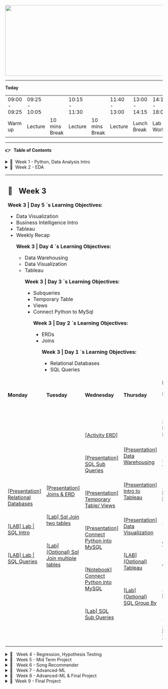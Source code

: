 <!-- Yay, no errors, warnings, or alerts! -->

<div align="center">

<img src="header.jpg" alt="Data Analytics" style="height: 225px; width:1300px;"/>

</div>

---

**Today**


<table>
  <tr>
   <td>09:00 - 09:25
   </td>
   <td>09:25 - 10:05
   </td>
   <td>
   </td>
   <td>10:15 - 11:30
   </td>
   <td>
   </td>
   <td>11:40 - 13:00
   </td>
   <td>13:00 - 14:15
   </td>
   <td>14:15 - 18:00
   </td>
  </tr>
  <tr>
   <td>Warm up
   </td>
   <td>Lecture
   </td>
   <td>10 mins Break
   </td>
   <td>Lecture
   </td>
   <td>10 mins Break
   </td>
   <td>Lecture
   </td>
   <td>Lunch Break
   </td>
   <td>Lab Work
   </td>
  </tr>
</table>


---

**👉 **&nbsp;** Table of Contents**

<details>

<summary>📅  &nbsp;Week 1 - Python, Data Analysis Intro </summary>


<table>
  <tr>
   <td colspan="5" > <h2>📅 &nbsp;  <strong>Week 1</strong></h2>
<p>
<strong>Week 1 | Day5 `s Key Objectives:</strong>
<ul>

<li>Map function

<li>Intro to Pandas.

<li>Weekly Recap

<p>
<strong>Week 1 | Day4 `s Key Objectives:</strong>
<ul>

<li>Programming Tips and coding efficiency.

<li>Lambda functions.

<li>Data Analysis Intro and Process

<li>Numpy Arrays

<p>
<strong>Week 1 | Day3 `s Key Objectives:</strong>
<ul>

<li>Python functions

<li>Python List comprehension

<li>Pre-work review

<p>
<strong>Week 1 | Day2 `s Key Objectives:</strong>
<ul>

<li>Conda: Package and Environment Manager

<li>Python Data Structures: Lists, Tuples, dictionaries, Sets

<li>Python String Operations

<p>
<strong>Week 1 | Day1 `s Key Objectives:</strong>
<ul>

<li>Housekeeping Issues and Bootcamp Expectation

<li>Trello

<li>Command Line

<li>Git & GitHub

<li>Jupyter Notebooks and Markdown
</li>
</ul>
</li>
</ul>
</li>
</ul>
</li>
</ul>
</li>
</ul>
   </td>
  </tr>
  <tr>
   <td><strong>Monday</strong>
   </td>
   <td><strong>Tuesday</strong>
   </td>
   <td><strong>Wednesday</strong>
   </td>
   <td><strong>Thursday</strong>
   </td>
   <td><strong>Friday</strong>
<p>
It is Friday!! 🥳😎✌️
<p>
<strong> </strong>
   </td>
  </tr>
  <tr>
   <td><a href="https://docs.google.com/presentation/d/1kedwx1w3LvYm5sBRXzpCJR14fs9hhE9UzfQOAJc5POE/edit?usp=sharing">[Presentation] Intro</a>
<p>
<br>
<p>
<a href="https://github.com/raafat-hantoush/IH_RH_DA_FT_MAR_2022/blob/main/Class_Materials/Command_Line/Activities/Activity_Command_Line.md">[Activity] Command Line</a>
<p>
<a href="https://docs.google.com/presentation/d/1Url-LReJi6qldvShxoZDv44KLU1i_Ma0/edit?usp=sharing&ouid=108298089999640278508&rtpof=true&sd=true">[Presentation] Git</a>
<p>
<a href="https://docs.google.com/presentation/d/14GnctzxNG7lVMderUJSxJdPysp5SP2Gz/edit?usp=sharing&ouid=108298089999640278508&rtpof=true&sd=true">[Presentation] Jupyter Notebooks</a>
<p>
<a href="https://github.com/raafat-hantoush/IH_RH_DA_FT_MAR_2022/blob/main/Class_Materials/Command_Line/Cheat_Sheet_MAC_Command_Line.pdf">[Cheat Sheet] Mac Command</a>
<p>
<br>
<p>
<a href="https://github.com/raafat-hantoush/IH_RH_DA_FT_MAR_2022/blob/main/Class_Materials/Command_Line/Cheat_Sheet_Windows_Command_Prompt.pdf">[Cheat Sheet] Windows Command Line</a>
<p>
<br>
<p>
<a href="https://github.com/raafat-hantoush/IH_RH_DA_FT_MAR_2022/blob/main/Class_Materials/Git_GitHub/Cheat_Sheet_Git_Education.pdf">[Cheat Sheet] Git Cheat Sheet</a>
<p>
<br>
<p>
<a href="https://github.com/raafat-hantoush/IH_RH_DA_FT_MAR_2022/blob/main/Class_Materials/Jupyter_Notebook/Cheat_Sheet_Markdown.md">[Cheat sheet] Markdown Cheat Sheet</a>
<p>
<a href="https://github.com/raafat-hantoush/IH_RH_DA_FT_MAR_2022/tree/main/Class_Materials/Git_GitHub/Labs">[LAB] Git</a>
<p>
<br>
<p>
<a href="https://github.com/raafat-hantoush/IH_RH_DA_FT_MAR_2022/blob/main/Class_Materials/Jupyter_Notebook/Labs/Lab_Juypter_Notebook.md">[LAB] Jupyter Notebook</a>
<p>
<br>
<p>
<a href="https://github.com/raafat-hantoush/IH_RH_DA_FT_MAR_2022/blob/main/Class_Materials/Command_Line/Labs/Lab_Bash.md">[LAB] (Optional) Bash</a>
   </td>
   <td><a href="https://docs.google.com/presentation/d/1gz8Cw4SyHB2M99Ow1R1iLGUdhiosYFcN/edit?usp=sharing&ouid=108298089999640278508&rtpof=true&sd=true">[Presentation] Conda</a>
<p>
<br>
<p>
<a href="https://github.com/raafat-hantoush/IH_RH_DA_FT_MAR_2022/blob/main/Class_Materials/Conda/Activities/Conda_Activity_Environments.md">[Activity] Conda Environment</a>
<p>
<br>
<p>
<a href="https://github.com/raafat-hantoush/IH_RH_DA_FT_MAR_2022/blob/main/Class_Materials/Conda/Cheat_Sheet_Conda.pdf">[Cheat Sheet] Conda Cheat Sheet</a>
<p>
<a href="https://docs.google.com/presentation/d/17htGpsqE0czcn76asGsRD2GrQZS6r6A_/edit?usp=sharing&ouid=108298089999640278508&rtpof=true&sd=true">[Presentation] Python Built-In Data Structures</a>
<p>
<a href="https://github.com/raafat-hantoush/IH_RH_DA_FT_MAR_2022/blob/main/Class_Materials/Python_Basics/Code_Along_Python_Built-In-Data_Structures.ipynb">[Notebook] Python Built-In Data Structures</a>
<p>
<a href="https://docs.google.com/presentation/d/17iF9QfaTOPnZ_mqPWGCwHHz8dcilLYzs/edit?usp=sharing&ouid=108298089999640278508&rtpof=true&sd=true">[Presentation] Python String Operations</a>
<p>
<br>
<p>
<a href="https://github.com/raafat-hantoush/IH_RH_DA_FT_MAR_2022/blob/main/Class_Materials/Python_Basics/Code_Along%20_Python_String_Operations.ipynb">[Notebook] Python String Operations</a>
<p>
<a href="https://github.com/raafat-hantoush/IH_RH_DA_FT_MAR_2022/tree/main/Class_Materials/Python_Basics/Labs/Tuple_Sets_Dicts">[Lab] Python Built-In Data Structures</a>
<p>
<br>
<p>
<a href="https://github.com/raafat-hantoush/IH_RH_DA_FT_MAR_2022/blob/main/Class_Materials/Python_Basics/Labs/Python_Strings/LAB_Notebook_Python_Strings.ipynb">[Lab] Python Strings</a>
   </td>
   <td><a href="https://docs.google.com/presentation/d/1Bhjmj778y7hYwG7FjU6s2MaF-6brPrXt/edit?usp=sharing&ouid=108298089999640278508&rtpof=true&sd=true">[Presentation] Python Functions</a>
<p>
<br>
<p>
<a href="https://github.com/raafat-hantoush/IH_RH_DA_FT_MAR_2022/blob/main/Class_Materials/Python_Basics/Code_Along_Python_Functions.ipynb">[Notebook] Python Functions</a>
<p>
<a href="https://docs.google.com/presentation/d/1BlFRUmZu_bJffAmCBCzUYYaVPuFBLHw4/edit?usp=sharing&ouid=108298089999640278508&rtpof=true&sd=true">[Presentation] Python Lists Comprehension</a>
<p>
<br>
<p>
<a href="https://github.com/raafat-hantoush/IH_RH_DA_FT_MAR_2022/blob/main/Class_Materials/Python_Basics/Code_Along_List_Comprehensions.ipynb">[Notebook] Python Lists Comprehension</a>
<p>
<a href="https://github.com/raafat-hantoush/IH_RH_DA_FT_MAR_2022/tree/main/Class_Materials/Prework-Review">[Lab] Pre-Work Review</a>
   </td>
   <td><a href="https://docs.google.com/presentation/d/1C5sj8RcoXdOgEMpqcykMvZR4MrAgp1I5/edit?usp=sharing&ouid=108298089999640278508&rtpof=true&sd=true">[Presentation] Programming Tips</a>
<p>
<br>
<p>
<a href="https://docs.google.com/presentation/d/1C3TlWUS5hunm5tvZmPq3YhXmK8DkNk-p/edit?usp=sharing&ouid=108298089999640278508&rtpof=true&sd=true">[Presentation] Programming Code Simplicity</a>
<p>
<a href="https://docs.google.com/presentation/d/1EqL2TSH3ux0OsiKLrIYcBfO1qlf0QWHk/edit?usp=sharing&ouid=108298089999640278508&rtpof=true&sd=true">[Presentation] Lambda Function</a>
<p>
<a href="https://docs.google.com/presentation/d/1EMSWjJHqBVNWkunuFt7yUyJUxKSynVwe/edit?usp=sharing&ouid=108298089999640278508&rtpof=true&sd=true">[Presentation] Data Analysis Intro</a>
<p>
<a href="https://docs.google.com/presentation/d/1EZDsd9Kndc_8w7xPaAxbgUY5W_L-oo0d/edit?usp=sharing&ouid=108298089999640278508&rtpof=true&sd=true">[Presentation] Data Analysis Process</a>
<p>
<a href="https://docs.google.com/presentation/d/1vAzn6vGHKwt_jRIGj6bsP_ZCAIHXZITk/edit?usp=sharing&ouid=108298089999640278508&rtpof=true&sd=true">[Presentation] Numpy Arrays</a>
<p>
<br>
<p>
<a href="https://github.com/raafat-hantoush/IH_RH_DA_FT_MAR_2022/blob/main/Class_Materials/Numpy/Numpy_Python_Cheat_Sheet.pdf">[Cheat Sheet] Numpy Arrays</a>
<p>
<br>
<p>
<a href="https://github.com/raafat-hantoush/IH_RH_DA_FT_MAR_2022/blob/main/Class_Materials/Numpy/Notebook_Code_Along_Numpy.ipynb">[Notebook] Numpy Arrays</a>
<p>
<br>
<p>
<a href="https://github.com/raafat-hantoush/IH_RH_DA_FT_MAR_2022/blob/main/Class_Materials/Numpy/Labs/Lab_Numpy_exercises_with_hints.md">[Lab] Numpy Arrays</a>
   </td>
   <td><a href="https://docs.google.com/presentation/d/1HFfUSfhowaFVw277Vnqg4u1XNXEpJVaH/edit?usp=sharing&ouid=108298089999640278508&rtpof=true&sd=true">[Presentation] Python Map</a>
<p>
<br>
<p>
<a href="https://docs.google.com/presentation/d/1G5DH7ILkp8fGjQgf094EPAcETbfBOurW/edit?usp=sharing&ouid=108298089999640278508&rtpof=true&sd=true">[Presentation] Intro to Pandas</a>
<p>
<br>
<p>
<a href="https://github.com/raafat-hantoush/IH_RH_DA_FT_MAR_2022/blob/main/Class_Materials/Pandas/Notebook_Code_Along_RH_Pandas_Data_Frame_General-Part_1.ipynb">[Code Along] Intro to Pandas</a>
<p>
<a href="https://docs.google.com/presentation/d/1HFWlAOXd9gRMR7i880iwVQao-OB8N4KF/edit?usp=sharing&ouid=108298089999640278508&rtpof=true&sd=true">Weekly Recap</a>
<p>
Weekly Retro
<p>
<a href="https://github.com/raafat-hantoush/IH_RH_DA_FT_MAR_2022/tree/main/Class_Materials/Pandas/Labs/Lab_Pandas_part_1.ipynb">[Lab] Pandas Exercises</a>
   </td>
  </tr>
</table>


</details>

<details>

<summary>📅  &nbsp;Week 2 - EDA </summary>


<table>
  <tr>
   <td colspan="5" > <h2>📅 &nbsp;  <strong>Week 2</strong></h2>
<p>
<strong>Week 2 | Day1 `s Key Objectives:</strong>
<ul>

<li>Pandas contd(filtering,applying functions, concatenating, IO operations)

<li>HealthCare For All Case Study

<li>Data Cleaning using Pandas

<p>
<strong>Week 2 | Day2 `s Key Objectives:</strong>
<ul>

<li>HealthCare For All Case Study

<li>Data Cleaning using Pandas

<li>Statistics basics ( samples, probability, distributions, random variables, samples, measures of central tendency and dispersion).

<p>
<strong>Week 2 | Day3 `s Key Objectives:</strong>
<ul>

<li>Correlation and correlation Matrix

<li>Plotting using Matplotlib and seaborn

<li>Exploratory Data Analysis

<p>
<strong>Week 2 | Day4 `s Key Objectives:</strong>
<ul>

<li>Data Pipelining

<li>Linear Regression

<p>
<strong>Week 2 | Day5 `s Key Objectives:</strong>
<ul>

<li>Weekly Recap

<li>Pandas Group By

<li>Pandas Merging

<li>Pandas Best Practices
</li>
</ul>
</li>
</ul>
</li>
</ul>
</li>
</ul>
</li>
</ul>
   </td>
  </tr>
  <tr>
   <td><strong>Monday</strong>
   </td>
   <td><strong>Tuesday</strong>
   </td>
   <td><strong>Wednesday</strong>
   </td>
   <td><strong>Thursday</strong>
   </td>
   <td><strong>Friday</strong>
<p>
It is Friday!! 🥳😎✌️
<p>
<strong> </strong>
   </td>
  </tr>
  <tr>
   <td><a href="https://github.com/raafat-hantoush/IH_RH_DA_FT_MAR_2022/blob/main/Class_Materials/Pandas/Notebook_Code_Along_RH_Pandas_Data_Frame_General-Part_2.ipynb">[Code Along] Pandas_Part_2</a>
<p>
<br>
<p>
<a href="https://github.com/raafat-hantoush/IH_RH_DA_FT_MAR_2022/blob/main/Class_Materials/Case_Studies/Health_Care_For_All_Case_Study/Health_Care_for_All_Case_Study.md">[Healthcare For All Case Study]</a>
<p>
<br>
<p>
<a href="https://github.com/raafat-hantoush/IH_RH_DA_FT_MAR_2022/blob/main/Class_Materials/Case_Studies/Health_Care_For_All_Case_Study/Notebook_Code_Along_Intro_To_Pandas_Healthcare For_All_Data_Cleaning.ipynb">[Code_Along] Healthcare For All Case Study</a>
<p>
<br>
<p>
<a href="https://github.com/raafat-hantoush/IH_RH_DA_FT_MAR_2022/blob/main/Class_Materials/Case_Studies/Customer_Analysis_Case_Study/Lab_Customer_Analysis_Case_Study.md">[Lab] EDA_Round_1</a>
   </td>
   <td><a href="https://docs.google.com/presentation/d/1Q8l1rqSfRiLbffkl4aChCRNYYFdCY69S/edit?usp=sharing&ouid=108298089999640278508&rtpof=true&sd=true">[Presentation] Basic Statistical Concepts</a>
<p>
<br>
<p>
<a href="https://github.com/raafat-hantoush/IH_RH_DA_FT_MAR_2022/blob/main/Class_Materials/Case_Studies/Customer_Analysis_Case_Study/Lab_Customer_Analysis_Case_Study.md">[Lab] EDA_Round_2</a>
   </td>
   <td><a href="https://docs.google.com/presentation/d/1Q4YyrtuZWmODE2PRrWNL2T3ys9NTZWkX/edit?usp=sharing&ouid=108298089999640278508&rtpof=true&sd=true">[Presentation] Correlation of Numerical Features</a>
<p>
<br>
<p>
<a href="https://docs.google.com/presentation/d/1SpJogytP9jYR7WMnkawTKJ8mzgZ9WUt-/edit?usp=sharing&ouid=108298089999640278508&rtpof=true&sd=true">[Presentation] EDA with plotting</a>
<p>
<br>
<p>
<a href="https://github.com/raafat-hantoush/IH_RH_DA_FT_MAR_2022/blob/main/Class_Materials/Data_Visualization/Matplotlib_Seaborn/Notebook_Code_Along_Matplotlib_Seaborn_Complete.ipynb">[Notebook] EDA with plotting</a>
<p>
<br>
<p>
<a href="https://github.com/raafat-hantoush/IH_RH_DA_FT_MAR_2022/blob/main/Class_Materials/Data_Visualization/Matplotlib_Seaborn/Cheat_Sheet_Python_Matplotlib.pdf">[Cheat Sheet] Matplotlib</a>
<p>
<br>
<p>
<a href="https://github.com/raafat-hantoush/IH_RH_DA_FT_MAR_2022/blob/main/Class_Materials/Data_Visualization/Matplotlib_Seaborn/Cheat_Sheet_Python_Seaborn.pdf">[Cheat Sheet] Seaborn</a>
<p>
<br>
<p>
<a href="https://github.com/raafat-hantoush/IH_RH_DA_FT_MAR_2022/blob/main/Class_Materials/Case_Studies/Customer_Analysis_Case_Study/Lab_Customer_Analysis_Case_Study.md">[Lab] EDA_Round_3</a>
   </td>
   <td>[Linear Regression Overview]
<p>
<br>
<p>
<a href="https://github.com/raafat-hantoush/IH_RH_DA_FT_MAR_2022/blob/main/Class_Materials/Case_Studies/Health_Care_For_All_Case_Study/Notebook_Code_Along_Intro_To_Pandas_Healthcare%20For_All_Pipelining.ipynb">[Code_Along] Data_Pipelining</a>
<p>
<br>
<p>
<a href="https://github.com/raafat-hantoush/IH_RH_DA_FT_MAR_2022/blob/main/Class_Materials/Case_Studies/Customer_Analysis_Case_Study/Lab_Customer_Analysis_Case_Study.md">[Lab] EDA_Round_4</a>
   </td>
   <td><a href="https://docs.google.com/presentation/d/1G3gbFpluZn4FDm8Y-Rq_WRXA609R3UNK/edit?usp=sharing&ouid=108298089999640278508&rtpof=true&sd=true">[Presentation] Pandas Joining, Grouping</a>
<p>
<br>
<p>
<a href="https://github.com/raafat-hantoush/IH_RH_DA_FT_MAR_2022/blob/main/Class_Materials/Pandas/Notebook_Code_Along_RH_Pandas_Data_Frame_General-3.ipynb">[Notebook] Pandas contd</a>
<p>
<br>
<p>
<a href="https://docs.google.com/presentation/d/1ULcqE5MmHnSrO3HHQ_tdNUA354Jk1n9F/edit?usp=sharing&ouid=108298089999640278508&rtpof=true&sd=true">Weekly Recap</a>
<p>
<br>
<p>
Weekly Retro
<p>
<br>
<p>
<a href="https://kahoot.it/">Kahoot</a>
<p>
<br>
<p>
[Case Study Presentations]
<p>
<br>
<p>
<a href="https://github.com/raafat-hantoush/IH_RH_DA_FT_MAR_2022/blob/main/Class_Materials/Pandas/Labs/Lab_Pandas_Grouping_Data_Vehicles.ipynb">[Lab Pandas Group By]</a>
   </td>
  </tr>
</table>


</details>


<table>
  <tr>
   <td colspan="5" ><h2>📅 &nbsp;  <strong>Week 3</strong></h2>
<p>
<strong>Week 3 | Day 5 `s Learning Objectives:</strong>
<ul>

<li>Data Visualization

<li>Business Intelligence Intro

<li>Tableau

<li>Weekly Recap

<p>
<strong>Week 3 | Day 4 `s Learning Objectives:</strong>
<ul>

<li>Data Warehousing

<li>Data Visualization

<li>Tableau

<p>
<strong>Week 3 | Day 3 `s Learning Objectives:</strong>
<ul>

<li>Subqueries

<li>Temporary Table

<li>Views

<li>Connect Python to MySql

<p>
<strong>Week 3 | Day 2 `s Learning Objectives:</strong>
<ul>

<li>ERDs

<li>Joins

<p>
<strong>Week 3 | Day 1 `s Learning Objectives:</strong>
<ul>

<li>Relational Databases

<li>SQL Queries
</li>
</ul>
</li>
</ul>
</li>
</ul>
</li>
</ul>
</li>
</ul>
   </td>
  </tr>
  <tr>
   <td><strong>Monday</strong>
   </td>
   <td><strong>Tuesday</strong>
   </td>
   <td><strong>Wednesday</strong>
   </td>
   <td><strong>Thursday</strong>
   </td>
   <td><strong>Friday</strong>
<p>
It is Friday!! 🥳😎✌️
   </td>
  </tr>
  <tr>
   <td><a href="https://docs.google.com/presentation/d/1XsMmkfMPSRRcdXdU-iVPW-Wg6fR_nOgi/edit?usp=sharing&ouid=108298089999640278508&rtpof=true&sd=true">[Presentation] Relational Databases</a>
<p>
<br>
<p>
<a href="https://github.com/raafat-hantoush/IH_RH_DA_FT_MAR_2022/blob/main/Class_Materials/SQL_MYSQL/Labs/Lab_Intro_Sql.md">[LAB] Lab | SQL Intro</a>
<p>
<br>
<p>
<a href="https://github.com/raafat-hantoush/IH_RH_DA_FT_MAR_2022/blob/main/Class_Materials/SQL_MYSQL/Labs/Lab_SQL_Basics_Selection_Aggregation.md">[LAB] Lab | SQL Queries</a>
   </td>
   <td><a href="https://docs.google.com/presentation/d/1Xbe7J-rbWzFc3qHQ-vFLh4jD1Ka8ZN76/edit?usp=sharing&ouid=108298089999640278508&rtpof=true&sd=true">[Presentation] Joins & ERD</a>
<p>
<br>
<p>
<a href="https://github.com/raafat-hantoush/IH_RH_DA_FT_MAR_2022/blob/main/Class_Materials/SQL_MYSQL/Labs/Lab_SQL_Join_Two_Tables.md">[Lab] Sql Join two tables</a>
<p>
<br>
<p>
<a href="https://github.com/raafat-hantoush/IH_RH_DA_FT_MAR_2022/blob/main/Class_Materials/SQL_MYSQL/Labs/Lab_SQL_Join_Multi_Tables.md">[Lab] (Optional) Sql Join multiple tables</a>
   </td>
   <td><a href="https://github.com/raafat-hantoush/IH_RH_DA_FT_MAR_2022/blob/main/Class_Materials/SQL_MYSQL/Activities/Activities.md">[Activity ERD]</a>
<p>
<br>
<p>
<a href="https://docs.google.com/presentation/d/1Xf2jYhZbkTzbKsEB-cfMcU1hNNsFD32E/edit?usp=sharing&ouid=108298089999640278508&rtpof=true&sd=true">[Presentation] SQL Sub Queries</a>
<p>
<br>
<p>
<a href="https://docs.google.com/presentation/d/1XtSNJEuemapwNXiiCxEN19kP3zqLaYq3/edit?usp=sharing&ouid=108298089999640278508&rtpof=true&sd=true">[Presentation] Temporary Table/ Views</a>
<p>
<br>
<p>
<a href="https://docs.google.com/presentation/d/1XbYZk3kIKlh_NraaK__FIHHDfExYvihF/edit?usp=sharing&ouid=108298089999640278508&rtpof=true&sd=true">[Presentation] Connect Python into MySQL</a>
<p>
<br>
<p>
<a href="https://github.com/raafat-hantoush/IH_RH_DA_FT_MAR_2022/blob/main/Class_Materials/SQL_MYSQL/Notebook_Connecting_Python_To_Sql.ipynb">[Notebook] Connect Python into MySQL</a>
<p>
<br>
<p>
<a href="https://github.com/raafat-hantoush/IH_RH_DA_FT_MAR_2022/blob/main/Class_Materials/SQL_MYSQL/Labs/Lab_SQL_Subqueries.md">[Lab] SQL Sub Queries</a>
   </td>
   <td><a href="https://docs.google.com/presentation/d/1XWF1Cyc9IwF0azBmahu0qE6Gb8WhJKl2/edit?usp=sharing&ouid=108298089999640278508&rtpof=true&sd=true">[Presentation] Data Warehousing</a>
<p>
<br>
<p>
<a href="https://docs.google.com/presentation/d/1_u6IJAzdUadrMM-yT6mwNYVi1gUMqXfq/edit?usp=sharing&ouid=108298089999640278508&rtpof=true&sd=true">[Presentation] Intro to Tableau </a>
<p>
<br>
<p>
<a href="https://docs.google.com/presentation/d/1SGiHOxZ0IjS_OMiwNUk1x8XJC6EEmbEi/edit?usp=sharing&ouid=108298089999640278508&rtpof=true&sd=true">[Presentation] Data Visualization</a>
<p>
<br>
<p>
<a href="https://github.com/raafat-hantoush/IH_RH_DA_FT_MAR_2022/blob/main/Class_Materials/Data_Visualization/Tableau/Lab/Lab_Tableau_Customer_Analysis_Case_Study.md">[LAB] (Optional) Tableau</a>
<p>
<br>
<p>
<a href="https://github.com/raafat-hantoush/IH_RH_DA_FT_MAR_2022/blob/main/Class_Materials/SQL_MYSQL/Labs/Lab_SQL_GroupBy.md">[Lab] (Optional) SQL Group By</a>
   </td>
   <td>[Guest Speaker] Data Engineering
<p>
<br>
<p>
<a href="https://docs.google.com/presentation/d/1_r3eRSgP68AXpAIISjXao9lT90bdgjYx/edit?usp=sharing&ouid=108298089999640278508&rtpof=true&sd=true">[Presentation] Tableau </a>
<p>
<br>
<p>
<a href="https://docs.google.com/presentation/d/1WDyk0w4fcgvr2gV5laFpdQuswe6dGfNJ/edit?usp=sharing&ouid=108298089999640278508&rtpof=true&sd=true">[Presentation] Business Intelligence</a>
<p>
<br>
<p>
<a href="https://github.com/raafat-hantoush/IH_RH_DA_FT_MAR_2022/blob/main/Class_Materials/Data_Visualization/Tableau/Activities/Activity_KPI.md">[Activity] KPIs</a>
<p>
<br>
<p>
<a href="https://docs.google.com/presentation/d/1sEdfwMIBDLUBliS7vsGbfOW-rybk_DFG0MGyQMJyfsc/edit?usp=sharing">Weekly Recap</a>
<p>
<br>
<p>
Weekly Retro
<p>
<br>
<p>
<a href="https://github.com/raafat-hantoush/IH_RH_DA_FT_MAR_2022/blob/main/Class_Materials/Data_Visualization/Tableau/Lab/Lab_Tableau_Dashboards.md">[LAB] Tableau Dashboard</a>
<p>
<br>
<p>
<a href="https://public.tableau.com/de-de/s/interactive-resume-gallery">[Lab] [Optional] Resume using Tableau  </a>
   </td>
  </tr>
</table>


<details>

<summary>📅  &nbsp; Week 4 - Regression, Hypothesis Testing</summary>


<table>
  <tr>
   <td colspan="5" ><h2>📅 &nbsp;  <strong>Week 4</strong></h2>
<p>
<strong>Week 4 | Day 5 `s Learning Objectives:</strong>
<ul>

<li>Hypothesis Testing - Two Sample Test

<li>Recap

<p>
<strong>Week 4 | Day 4 `s Learning Objectives:</strong>
<ul>

<li>Model Validation

<li>Revisit StandardScaler fit and transform functions

<li>Using the model to predict on a new unseen record.

<li>Hypothesis Testing

<p>
<strong>Week 4 | Day 3 `s Learning Objectives:</strong>
<ul>

<li>Linear Regression.

<li>Model Validation.

<p>
<strong>Week 4 | Day 2 `s Learning Objectives:</strong>
<ul>

<li>Linear Regression.

<li>Model Validation.

<p>
<strong>Week 4 | Day 1 `s Learning Objectives:</strong>
<ul>

<li>Storytelling with Data

<li>MongoDB

<li>Machine Learning Intro.

<li>Distributions.

<li>Data Transformation.
</li>
</ul>
</li>
</ul>
</li>
</ul>
</li>
</ul>
</li>
</ul>
   </td>
  </tr>
  <tr>
   <td><strong>Monday</strong>
   </td>
   <td><strong>Tuesday</strong>
   </td>
   <td><strong>Wednesday</strong>
   </td>
   <td><strong>Thursday</strong>
   </td>
   <td><strong>Friday</strong>
<p>
It is Friday!! 🥳😎✌️
   </td>
  </tr>
  <tr>
   <td>[Demo] No-SQL Databases MongoDB
<p>
<br>
<p>
<a href="https://docs.google.com/presentation/d/1S8hwEcbKEzIf3MNy3_hNMseoL1n36QBQ/edit?usp=sharing&ouid=108298089999640278508&rtpof=true&sd=true">[Presentation] Storytelling with Data]</a>
<p>
<br>
<p>
<a href="https://docs.google.com/presentation/d/1dkb0rPzvdfzDiuWe0aDHOGDWPAzJP7HK/edit?usp=sharing&ouid=108298089999640278508&rtpof=true&sd=true">[Presentation] Intro to Machine Learning</a>
<p>
<br>
<p>
<a href="https://docs.google.com/presentation/d/1Py8kpOHCRXQmSqZDPW6fj6TtVkKccIQ2/edit?usp=sharing&ouid=108298089999640278508&rtpof=true&sd=true">[Presentation] Probability Distributions</a> 
<p>
<br>
<p>
<a href="https://docs.google.com/presentation/d/1fcgx15uusacOCiUTsrpKucvtE3zG_USr/edit?usp=sharing&ouid=108298089999640278508&rtpof=true&sd=true">[Presentation] Data Processing</a>
<p>
<br>
<p>
<a href="https://github.com/raafat-hantoush/IH_RH_DA_FT_MAR_2022/blob/main/Class_Materials/Case_Studies/Customer_Analysis_Case_Study/Activities_Transformation.md">[LAB] Lab | Data Transformation</a>
   </td>
   <td><a href="https://docs.google.com/presentation/d/1Q8KRJ_IMP7s_FDOltpmEjDJBdlMk5mqt/edit?usp=sharing&ouid=108298089999640278508&rtpof=true&sd=true">[Presentation] Linear Regression</a>
<p>
<br>
<p>
<a href="https://github.com/raafat-hantoush/IH_RH_DA_FT_MAR_2022/blob/main/Class_Materials/Case_Studies/Health_Care_For_All_Case_Study/Notebook_Code_Along_Intro_To_Pandas_Healthcare%20For_All_Modeling.ipynb">[Notebook] Linear Regression</a>
<p>
<br>
<p>
<a href="https://github.com/raafat-hantoush/IH_RH_DA_FT_MAR_2022/blob/main/Class_Materials/Case_Studies/Customer_Analysis_Case_Study/Activities_Linear_Regression.md">[LAB] Lab | Model Fitting and Evaluating</a>
   </td>
   <td><a href="https://docs.google.com/presentation/d/1Q8KRJ_IMP7s_FDOltpmEjDJBdlMk5mqt/edit?usp=sharing&ouid=108298089999640278508&rtpof=true&sd=true">[Presentation] Improving Model Accuracy</a>
<p>
<br>
<p>
<a href="https://github.com/raafat-hantoush/IH_RH_DA_FT_MAR_2022/blob/main/Class_Materials/Case_Studies/Health_Care_For_All_Case_Study/Notebook_Code_Along_Intro_To_Pandas_Healthcare%20For_All_Modeling.ipynb">[Notebook] Linear Regression</a>
<p>
<br>
<p>
<a href="https://github.com/raafat-hantoush/IH_RH_DA_FT_MAR_2022/blob/main/Class_Materials/Case_Studies/Customer_Analysis_Case_Study/Activities_Linear_Regression.md">[LAB] Model Evaluation and Improving</a>
   </td>
   <td>[Guest Speaker]
<p>
<br>
<p>
<a href="https://docs.google.com/presentation/d/1PpVZeAFwRi7TzhU2NzylT63HmfTfcEte/edit?usp=sharing&ouid=108298089999640278508&rtpof=true&sd=true">[Presentation] Sampling Distributions </a>
<p>
<br>
<p>
<a href="https://docs.google.com/presentation/d/1PrlLO9eH7x8B89YK7F8izNWDsrdhP_6A/edit?usp=sharing&ouid=108298089999640278508&rtpof=true&sd=true">[Presentation] Hypothesis Testing</a>
<p>
<br>
<p>
<a href="https://github.com/raafat-hantoush/IH_RH_DA_FT_MAR_2022/blob/main/Class_Materials/Statistics/Notebook_Code_Along_Hypothesis_Testing_Structure.ipynb">[Notebook] Hypothesis One Sample Test</a>
<p>
<br>
<p>
<a href="https://github.com/raafat-hantoush/IH_RH_DA_FT_MAR_2022/blob/main/Class_Materials/Case_Studies/Customer_Analysis_Case_Study/Activities_Linear_Regression.md">[LAB] Model Evaluation and Improving</a>
<p>
<br>
<p>
<a href="https://github.com/raafat-hantoush/IH_RH_DA_FT_MAR_2022/blob/main/Class_Materials/Statistics/Lab/Lab_Hypothesis_Testing.md">[Lab] Hypothesis Testing</a>
   </td>
   <td><a href="https://kahoot.it/">Kahoot</a>
<p>
<br>
<p>
<a href="https://docs.google.com/presentation/d/1QmyUbDrtwyG5uyORoQtQp9zD5h4Ika5U/edit?usp=sharing&ouid=108298089999640278508&rtpof=true&sd=true">[Presentation] Two Sample T-Test</a>
<p>
<br>
<p>
<a href="https://github.com/raafat-hantoush/IH_RH_DA_FT_MAR_2022/blob/main/Class_Materials/Statistics/Notebook_Code_Along_Statistics_Hypothesis_Testing_With_2_Samples_Structure.ipynb">[Notebook] Hypothesis Two Sample Test</a>
<p>
<br>
<p>
<a href="https://docs.google.com/presentation/d/1hVVTG8q2wVI71GacjcYTMsZvQB43C1_KCRgednRyg6g/edit?usp=sharing">Weekly Recap</a>
<p>
<br>
<p>
Weekly Retro
<p>
<br>
<p>
<a href="https://github.com/raafat-hantoush/IH_RH_DA_FT_MAR_2022/tree/main/Class_Materials/MidTerm_Project">Midterm Project Intro/ Briefing</a>
<p>
<br>
<p>
<a href="https://github.com/raafat-hantoush/IH_RH_DA_FT_MAR_2022/blob/main/Class_Materials/Statistics/Lab/Lab_Hypothesis_Testing.md">[Lab] Hypothesis Testing</a>
   </td>
  </tr>
</table>


</details>

<details>

<summary>📅  &nbsp; Week 5 - Mid Term Project </summary>


<table>
  <tr>
   <td colspan="5" ><h2>📅 &nbsp;  <strong>Week 5</strong></h2>
<p>
                                                        <h2>📅 &nbsp;  <strong>Mid-Term Project</strong></h2>
   </td>
  </tr>
  <tr>
   <td><strong>Monday</strong>
   </td>
   <td><strong>Tuesday</strong>
   </td>
   <td><strong>Wednesday</strong>
   </td>
   <td><strong>Thursday</strong>
   </td>
   <td><strong>Friday</strong>
<p>
It is Friday!! 🥳😎✌️
   </td>
  </tr>
  <tr>
   <td>Submitting project plans
   </td>
   <td>Work on the project
   </td>
   <td>Work on the project
   </td>
   <td>Work on the project
   </td>
   <td>Work on the project
   </td>
  </tr>
  <tr>
   <td>Work on the project
   </td>
   <td>
   </td>
   <td>
   </td>
   <td>
   </td>
   <td>Presentations
   </td>
  </tr>
</table>


</details>

<details>

<summary>📅  &nbsp; Week 6 - Song Recommender </summary>


<table>
  <tr>
   <td colspan="5" ><strong><h2>Week 6</h2></strong>
<p>
<strong>Week 6 | Day 5 `s Learning Objectives:</strong>
<ul>

<li>Weekly Recap

<li>Working on the product

<p>
<strong>Week 6 | Day 4 `s Learning Objectives:</strong>
<ul>

<li>Unsupervised Learning

<li>K-means Algorithm

<li>Saving/Loading Model using Pickle

<p>
<strong>Week 6 | Day 3 `s Learning Objectives:</strong>
<ul>

<li>APIs.

<li>Spotify API.

<li>JSON format overview.

<li>Restful APIs

<p>
<strong>Week 6 | Day 2 `s Learning Objectives:</strong>
<ul>

<li>Web Scraping multiple pages

<li>Python modules

<p>
<strong>Week 6 | Day 1 `s Learning Objectives:</strong>
<ul>

<li>Git ignore

<li>Web Scraping

<li>HTML, CSS

<li>Beautiful Soap
</li>
</ul>
</li>
</ul>
</li>
</ul>
</li>
</ul>
</li>
</ul>
   </td>
  </tr>
  <tr>
   <td><strong>Monday</strong>
   </td>
   <td><strong>Tuesday</strong>
   </td>
   <td><strong>Wednesday</strong>
   </td>
   <td><strong>Thursday</strong>
   </td>
   <td><strong>Friday</strong>
<p>
It is Friday!! 🥳😎✌️
   </td>
  </tr>
  <tr>
   <td><a href="https://github.com/raafat-hantoush/IH_RH_DA_FT_MAR_2022/blob/main/Class_Materials/Web_Scraping/Case_Study_Gnod_Song_Recommender.md">[Case Study] Gnod Song Recommender</a>
<p>
<br>
<p>
<a href="https://docs.google.com/presentation/d/1lUlUgGMvrk24IBBg9zVSr6bQsjGYs0wm/edit?usp=sharing&ouid=108298089999640278508&rtpof=true&sd=true">[Presentation] Web Scraping</a>
<p>
<br>
<p>
<a href="https://flukeout.github.io/">[Activity] CSS Selector</a>
<p>
<br>
<p>
<a href="https://github.com/raafat-hantoush/IH_RH_DA_FT_MAR_2022/blob/main/Class_Materials/Web_Scraping/Notebook_Code_Along_Web_Scraping.ipynb">[Notebook] Web Scraping Code Along</a>
<p>
<br>
<p>
<a href="https://docs.google.com/presentation/d/1lW1kWqi6oPqUUSjcT9B-taMpl7bawvUC/edit?usp=sharing&ouid=108298089999640278508&rtpof=true&sd=true">[Presentation] Project Roadmap</a>
<p>
<br>
<p>
<a href="https://docs.google.com/presentation/d/1l_yq7e0n13qONhLhr43sTCznWxP05C9u/edit?usp=sharing&ouid=108298089999640278508&rtpof=true&sd=true">[LAB] Song Recommender Project</a> 
   </td>
   <td><a href="https://github.com/raafat-hantoush/IH_RH_DA_FT_MAR_2022/blob/main/Class_Materials/Web_Scraping/Notebook_Code_Along_2_Web_Scraping.ipynb">[Notebook] Web Scraping Multiple Pages Code Along</a>
<p>
<br>
<p>
[Code Along] Python Modules with VS Code
<p>
<br>
<p>
<a href="https://github.com/raafat-hantoush/IH_RH_DA_FT_MAR_2022/blob/main/Class_Materials/Web_Scraping/Lab/Lab_Web_Scraping_1st_Prototype_Expansion.md">[LAB] Song Recommender Project </a>
   </td>
   <td><a href="https://docs.google.com/presentation/d/1lKwvCn1j3QpXyBfxj7LdE6kiXHo2_tVa/edit?usp=sharing&ouid=108298089999640278508&rtpof=true&sd=true">[Presentation] APIs</a>
<p>
<br>
<p>
<a href="https://docs.google.com/presentation/d/1lca6NwMuo6h05Xo64WjktE586vpfWZNI/edit?usp=sharing&ouid=108298089999640278508&rtpof=true&sd=true">[Presentation] Spotipy</a>
<p>
<br>
<p>
<a href="https://github.com/raafat-hantoush/IH_RH_DA_FT_MAR_2022/blob/main/Class_Materials/Web_Scraping/Notebook_Code_Along_Intro_APIs_Structure.ipynb">[Notebook] APIs</a>
<p>
<br>
<p>
<a href="https://github.com/raafat-hantoush/IH_RH_DA_FT_MAR_2022/blob/main/Class_Materials/Web_Scraping/Notebook_Code_Along_Spotify_Structure.ipynb">[Notebook] Spotipy</a>
<p>
<br>
<p>
<a href="https://github.com/raafat-hantoush/IH_RH_DA_FT_MAR_2022/blob/main/Class_Materials/Web_Scraping/Lab/Lab_Song_Recommender_APIs.md">[LAB] Song Recommender Project </a>
   </td>
   <td><a href="https://docs.google.com/presentation/d/1lucZd2XQTkV1iQZh5CNVh0bo0tZDk323/edit?usp=sharing&ouid=108298089999640278508&rtpof=true&sd=true">[Presentation] Clustering using K-means</a>
<p>
<br>
<p>
<a href="https://docs.google.com/presentation/d/1lvdjdQ6anVkHGxaxq5Xzszt5syrp83w4/edit?usp=sharing&ouid=108298089999640278508&rtpof=true&sd=true">[Presentation] K-Means with Scikit-Learn</a>
<p>
<br>
<p>
<a href="https://github.com/raafat-hantoush/IH_RH_DA_FT_MAR_2022/blob/main/Class_Materials/Machine_Learning/Unsupervised_Learning/Notebook_Code_Along_KMeans_Structure.ipynb">[Notebook] K-Means Code Along</a>
<p>
<br>
<p>
<a href="https://docs.google.com/presentation/d/1lx_Xt2qdD4ZRczJ8HMQdfoMBjMGBOXWl/edit?usp=sharing&ouid=108298089999640278508&rtpof=true&sd=true">[LAB] Song Recommender Project </a>
   </td>
   <td><a href="https://docs.google.com/presentation/d/1mWytiwOq3no4VY1l2NOyp_aDeeznXwbP/edit?usp=sharing&ouid=108298089999640278508&rtpof=true&sd=true">[Presentation] Weekly Recap</a>
<p>
<br>
<p>
[Weekly Retro]
<p>
<br>
<p>
<a href="https://docs.google.com/presentation/d/1lW1kWqi6oPqUUSjcT9B-taMpl7bawvUC/edit?usp=sharing&ouid=108298089999640278508&rtpof=true&sd=true">[LAB] Song Recommender Project </a>
   </td>
  </tr>
</table>


</details>

<details>

<summary> 📅  &nbsp; Week 7 - Advanced-ML</summary>


<table>
  <tr>
   <td colspan="5" ><strong><h2>Week 7</h2></strong>
<p>
<strong>Week 7 | Day 5 `s Learning Objectives:</strong>
<ul>

<li>Random Forest

<li>Hyper Parameter Tuning

<li>ML Frequent Problems

<li>Recap

<p>
<strong>Week 7 | Day 4 `s Learning Objectives:</strong>
<ul>

<li>Cross Validation

<li>Handling Imbalanced Data

<li>Bias and Variance Tradeoff

<p>
<strong>Week 7 | Day 3 `s Learning Objectives:</strong>
<ul>

<li>Decision Trees

<p>
<strong>Week 7 | Day 2 `s Learning Objectives:</strong>
<ul>

<li>Logistic regression 

<li>Evaluating Classification models

<p>
<strong>Week 7 | Day 1 `s Learning Objectives:</strong>
<ul>

<li>Feature Selection

<li>KNN
</li>
</ul>
</li>
</ul>
</li>
</ul>
</li>
</ul>
</li>
</ul>
   </td>
  </tr>
  <tr>
   <td><strong>Monday</strong>
   </td>
   <td><strong>Tuesday</strong>
   </td>
   <td><strong>Wednesday</strong>
   </td>
   <td><strong>Thursday</strong>
   </td>
   <td><strong>Friday</strong>
<p>
It is Friday!! 🥳😎✌️
   </td>
  </tr>
  <tr>
   <td><a href="https://docs.google.com/presentation/d/1s_k1vwvITN6xQfBEpTAOCmnJq7XgeeV_/edit?usp=sharing&ouid=108298089999640278508&rtpof=true&sd=true">[Presentation] Feature Selection</a>
<p>
<br>
<p>
<a href="https://docs.google.com/presentation/d/1e4iNB5vLgFWKgLfjiwJpQdk-n4zql7lo/edit?usp=sharing&ouid=108298089999640278508&rtpof=true&sd=true">[Presentation] KNN</a>
<p>
<br>
<p>
<a href="https://github.com/raafat-hantoush/IH_RH_DA_FT_MAR_2022/blob/main/Class_Materials/Data%20Processing/Notebook_Code_Along_Data_PreProcessing_Feature_Selection.ipynb">[Notebook] Feature Selection</a>
<p>
<br>
<p>
<a href="https://github.com/raafat-hantoush/IH_RH_DA_FT_MAR_2022/blob/main/Class_Materials/Data%20Processing/Notebook_Feature_Selection_P-Value.ipynb">[Notebook] Feature Selection using P-Value</a>
<p>
<br>
<p>
<a href="https://github.com/raafat-hantoush/IH_RH_DA_FT_MAR_2022/blob/main/Class_Materials/Machine_Learning/Supervised_Learning/Notebook_Code_Along_Supervised_Learning_KNN_Housing_Prices%20KNN.ipynb">[Notebook] KNN</a>
<p>
<br>
<p>
<a href="https://github.com/raafat-hantoush/IH_RH_DA_FT_MAR_2022/blob/main/Class_Materials/Machine_Learning/Supervised_Learning/Lab/Comparing_Models_KNN_Feature_Selection._Embedded_Methods.md">[LAB] Model_Comparision</a>
   </td>
   <td><a href="https://docs.google.com/presentation/d/1dzIDTm2akI_J2ol3AP5Qn6SByc3byeqq/edit?usp=sharing&ouid=108298089999640278508&rtpof=true&sd=true">[Presentation] Logistic Regression</a>
<p>
<br>
<p>
<a href="https://docs.google.com/presentation/d/1e1kUeclxo7OUaRBc0-rZsSdKIrbd_Yjc/edit?usp=sharing&ouid=108298089999640278508&rtpof=true&sd=true">[Presentation] Evaluating Classification Models</a>
<p>
<br>
<p>
<a href="https://github.com/raafat-hantoush/IH_RH_DA_FT_MAR_2022/blob/main/Class_Materials/Machine_Learning/Supervised_Learning/Notebook_Code_Along_Supervised_Learning_Classification_Logistic_Regression.ipynb">[Notebook] Logistic Regression</a>
<p>
<br>
<p>
<a href="https://github.com/raafat-hantoush/IH_RH_DA_FT_MAR_2022/blob/main/Class_Materials/Machine_Learning/Supervised_Learning/Lab/Lab_Classification_Handling_Logistic_Regression_Imbalanced_data.md">[LAB] Logistic Regression</a>
   </td>
   <td><a href="https://docs.google.com/presentation/d/1dpBvJkQ_NxPUArxR85frcYNy8U4e1j0V/edit?usp=sharing&ouid=108298089999640278508&rtpof=true&sd=true">[Presentation] Decision Trees</a>
<p>
<br>
<p>
<a href="https://github.com/raafat-hantoush/IH_RH_DA_FT_MAR_2022/blob/main/Class_Materials/Machine_Learning/Supervised_Learning/Notebook_Code_Along_Supervised_Learning_Decision_Trees.ipynb">[Notebook] Decision Trees</a>
<p>
<br>
<p>
<a href="https://github.com/raafat-hantoush/IH_RH_DA_FT_MAR_2022/blob/main/Class_Materials/Machine_Learning/Supervised_Learning/Lab/Lab_Classification_Handling_Logistic_Regression_Imbalanced_data.md">[Lab] Decision_Trees</a>
   </td>
   <td><a href="https://docs.google.com/presentation/d/1e67Y9z4F_Wr1UmeoYp0FvaUdMF6zCPjF/edit?usp=sharing&ouid=108298089999640278508&rtpof=true&sd=true">[Presentation ] Cross Validation</a>
<p>
<br>
<p>
<a href="https://docs.google.com/presentation/d/1eQe1GllJzTzLWBNQrCm9MkSG10gDGy9h/edit?usp=sharing&ouid=108298089999640278508&rtpof=true&sd=true">[Presentation] Bias & Variance</a>
<p>
<br>
<p>
<a href="https://github.com/raafat-hantoush/IH_RH_DA_FT_MAR_2022/blob/main/Class_Materials/Machine_Learning/Supervised_Learning/Notebook_Cross_Validation.ipynb">[Notebook] Cross Validation</a>
<p>
<br>
<p>
<a href="https://github.com/raafat-hantoush/IH_RH_DA_FT_MAR_2022/blob/main/Class_Materials/Data%20Processing/Notebook_Handling_Imbalanced_Data.ipynb">[Notebook] Handling Imbalanced Data sets</a>
<p>
<br>
<p>
<a href="https://github.com/raafat-hantoush/IH_RH_DA_FT_MAR_2022/blob/main/Class_Materials/Machine_Learning/Supervised_Learning/Lab/Lab_Classification_Handling_Logistic_Regression_Imbalanced_data.md">[Lab] Cross Validation & Resampling</a>
   </td>
   <td><a href="http://kahoot.it">Kahoot</a>
<p>
<br>
<p>
<a href="https://docs.google.com/presentation/d/1eRhl75IclQ4W989nRPgNYMDIzXgx9pCx/edit?usp=sharing&ouid=108298089999640278508&rtpof=true&sd=true">[Presentation] ML Frequent Problems</a>
<p>
<br>
<p>
<a href="https://docs.google.com/presentation/d/1drkfcuXT4s2da_okWlNQKLBFnEb2FYwD/edit?usp=sharing&ouid=108298089999640278508&rtpof=true&sd=true">[Presentation] Ensemble Methods</a>
<p>
<br>
<p>
<a href="https://docs.google.com/presentation/d/1se2v9JnXsqbmaOmux9N_oG0dFPDjcpOB/edit?usp=sharing&ouid=108298089999640278508&rtpof=true&sd=true">[Presentation] Weekly Recap</a>
<p>
<br>
<p>
<a href="https://github.com/raafat-hantoush/IH_RH_DA_FT_MAR_2022/blob/main/Class_Materials/Machine_Learning/Supervised_Learning/Notebook_Random_Forest.ipynb">[Notebook] Random Forest</a>
<p>
<br>
<p>
<a href="https://github.com/raafat-hantoush/IH_RH_DA_FT_MAR_2022/blob/main/Class_Materials/Machine_Learning/Supervised_Learning/Notebook_Random_Forest_Hyper_Parameter_Tunning.ipynb">[Notebook] Hyper Parameter Tuning</a>
<p>
<br>
<p>
[Weekly Retro]
<p>
<br>
<p>
<a href="https://github.com/raafat-hantoush/IH_RH_DA_FT_MAR_2022/blob/main/Class_Materials/Machine_Learning/Supervised_Learning/Lab/Lab_Classification_Handling_Logistic_Regression_Imbalanced_data.md">[Lab] Random Forest & Hyper Parameter Tuning</a>
   </td>
  </tr>
</table>


</details>

<details>

<summary> 📅  &nbsp; Week 8 - Advanced-ML & Final Project</summary>


<table>
  <tr>
   <td colspan="5" ><strong><h2>Week 8</h2></strong>
<p>
<strong>Week 8 | Day 1 `s Learning Objectives:</strong>
<ul>

<li>Agile

<li>Final Project Kickoff.

<li>Final Project Presentation Example.

<li>NLP
</li>
</ul>
   </td>
  </tr>
  <tr>
   <td><strong>Monday</strong>
   </td>
   <td><strong>Tuesday</strong>
   </td>
   <td><strong>Wednesday</strong>
   </td>
   <td><strong>Thursday</strong>
   </td>
   <td><strong>Friday</strong>
<p>
It is Friday!! 🥳😎✌️
   </td>
  </tr>
  <tr>
   <td>[Guest Speaker]
<p>
<br>
<p>
<a href="https://docs.google.com/presentation/d/10R8MRBZVApf8tJIJwL4TwUrh7oXaDna0/edit?usp=sharing&ouid=108298089999640278508&rtpof=true&sd=true">[Presentation] Agile/ Project Management</a>
<p>
<br>
<p>
<a href="https://github.com/raafat-hantoush/IH_RH_DA_FT_MAR_2022/blob/main/Class_Materials/Final_Project/Readme.md">Final Project Kick off</a>
<p>
<br>
<p>
<a href="https://docs.google.com/presentation/d/1-stHAzqBlIHBCQCQKlzifGXWlkAGgDFl/edit?usp=sharing&ouid=108298089999640278508&rtpof=true&sd=true">[Presentation] Natural Language Processing</a>
<p>
<br>
<p>
<a href="https://github.com/raafat-hantoush/IH_RH_DA_FT_MAR_2022/blob/main/Class_Materials/NLP/Notebook_Code_Along_NLP.ipynb">[Notebook] NLP</a>
<p>
<br>
<p>
<a href="https://drive.google.com/file/d/1070RNgMiWUVDCHwqUPEjc0FFI49tMcCx/view?usp=sharing">[Data] NLP Data</a>
   </td>
   <td>Final Project Research
   </td>
   <td>Final Project Elevator Pitches
   </td>
   <td>Daily Standup
<p>
<br>
<p>
Final Project Plan Submission
   </td>
   <td>Daily Standup
   </td>
  </tr>
</table>


</details>

<details>

<summary> 📅  &nbsp;Week 9 - Final Project</summary>

</details>
